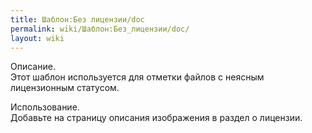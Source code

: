 ```yaml
---
title: Шаблон:Без лицензии/doc
permalink: wiki/Шаблон:Без_лицензии/doc/
layout: wiki
---
```


Описание.  
Этот шаблон используется для отметки файлов с неясным лицензионным
статусом.

Использование.  
Добавьте на страницу описания изображения в раздел о
лицензии.<includeonly>

[](Категория:Шаблоны_лицензий "wikilink")</includeonly><noinclude>
[](Категория:Документация_шаблонов "wikilink")</noinclude>
